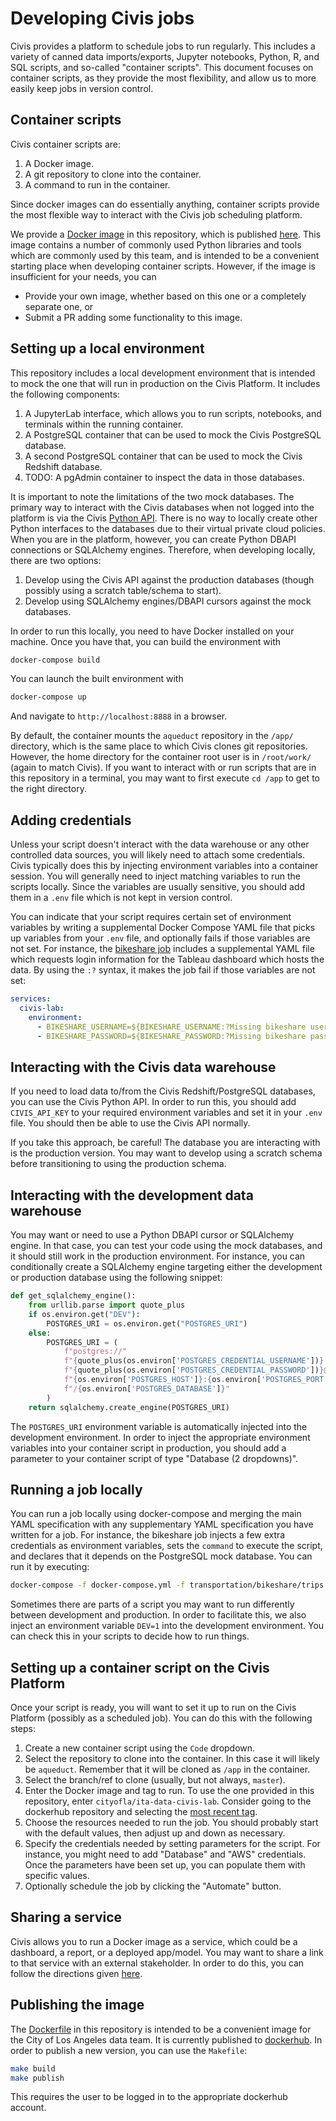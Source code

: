 # Developing Civis jobs

Civis provides a platform to schedule jobs to run regularly.
This includes a variety of canned data imports/exports,
Jupyter notebooks, Python, R, and SQL scripts, and so-called "container scripts".
This document focuses on container scripts, as they provide the most flexibility,
and allow us to more easily keep jobs in version control.

## Container scripts

Civis container scripts are:
1. A Docker image.
1. A git repository to clone into the container.
1. A command to run in the container.

Since docker images can do essentially anything, container scripts provide
the most flexible way to interact with the Civis job scheduling platform.

We provide a [Docker image](./Dockerfile) in this repository,
which is published [here](https://hub.docker.com/r/cityofla/ita-data-civis-lab).
This image contains a number of commonly used Python libraries and tools
which are commonly used by this team, and is intended to be a convenient
starting place when developing container scripts.
However, if the image is insufficient for your needs, you can
* Provide your own image, whether based on this one or a completely separate one, or
* Submit a PR adding some functionality to this image.

## Setting up a local environment

This repository includes a local development environment that is intended to mock
the one that will run in production on the Civis Platform.
It includes the following components:
1. A JupyterLab interface, which allows you to run scripts, notebooks, and terminals within the running container.
1. A PostgreSQL container that can be used to mock the Civis PostgreSQL database.
1. A second PostgreSQL container that can be used to mock the Civis Redshift database.
1. TODO: A pgAdmin container to inspect the data in those databases.

It is important to note the limitations of the two mock databases.
The primary way to interact with the Civis databases when not logged into the platform
is via the Civis [Python API](https://civis-python.readthedocs.io/en/stable).
There is no way to locally create other Python interfaces to the databases due to
their virtual private cloud policies. When you are in the platform, however,
you can create Python DBAPI connections or SQLAlchemy engines.
Therefore, when developing locally, there are two options:

1. Develop using the Civis API against the production databases (though possibly using a scratch table/schema to start).
1. Develop using SQLAlchemy engines/DBAPI cursors against the mock databases.

In order to run this locally, you need to have Docker installed on your machine.
Once you have that, you can build the environment with
```bash
docker-compose build
```

You can launch the built environment with
```bash
docker-compose up
```
And navigate to `http://localhost:8888` in a browser.

By default, the container mounts the `aqueduct` repository in the `/app/` directory,
which is the same place to which Civis clones git repositories.
However, the home directory for the container root user is in `/root/work/` (again to match Civis).
If you want to interact with or run scripts that are in this repository in a terminal,
you may want to first execute `cd /app` to get to the right directory.

## Adding credentials

Unless your script doesn't interact with the data warehouse or any other controlled
data sources, you will likely need to attach some credentials.
Civis typically does this by injecting environment variables into a container session.
You will generally need to inject matching variables to run the scripts locally.
Since the variables are usually sensitive, you should add them in a `.env` file
which is not kept in version control.

You can indicate that your script requires certain set of environment variables
by writing a supplemental Docker Compose YAML file that picks up variables from your `.env` file,
and optionally fails if those variables are not set.
For instance, the [bikeshare job](./transportation/bikeshare/trips.yml) includes a supplemental
YAML file which requests login information for the Tableau dashboard which hosts the data.
By using the `:?` syntax, it makes the job fail if those variables are not set:
```yaml
services:
  civis-lab:
    environment:
      - BIKESHARE_USERNAME=${BIKESHARE_USERNAME:?Missing bikeshare username}
      - BIKESHARE_PASSWORD=${BIKESHARE_PASSWORD:?Missing bikeshare password}
```

## Interacting with the Civis data warehouse

If you need to load data to/from the Civis Redshift/PostgreSQL databases,
you can use the Civis Python API. In order to run this, you should
add `CIVIS_API_KEY` to your required environment variables
and set it in your `.env` file.
You should then be able to use the Civis API normally.

If you take this approach, be careful! The database you are interacting
with is the production version. You may want to develop using a scratch schema
before transitioning to using the production schema.

## Interacting with the development data warehouse

You may want or need to use a Python DBAPI cursor or SQLAlchemy engine.
In that case, you can test your code using the mock databases,
and it should still work in the production environment.
For instance, you can conditionally create a SQLAlchemy engine targeting
either the development or production database using the following snippet:

```python
def get_sqlalchemy_engine():
    from urllib.parse import quote_plus
    if os.environ.get("DEV"):
        POSTGRES_URI = os.environ.get("POSTGRES_URI")
    else:
        POSTGRES_URI = (
            f"postgres://"
            f"{quote_plus(os.environ['POSTGRES_CREDENTIAL_USERNAME'])}:"
            f"{quote_plus(os.environ['POSTGRES_CREDENTIAL_PASSWORD'])}@"
            f"{os.environ['POSTGRES_HOST']}:{os.environ['POSTGRES_PORT']}"
            f"/{os.environ['POSTGRES_DATABASE']}"
        )
    return sqlalchemy.create_engine(POSTGRES_URI)
```
The `POSTGRES_URI` environment variable is automatically injected into the development environment.
In order to inject the appropriate environment variables into your container script in production,
you should add a parameter to your container script of type "Database (2 dropdowns)".

## Running a job locally

You can run a job locally using docker-compose and merging the main YAML specification
with any supplementary YAML specification you have written for a job.
For instance, the bikeshare job injects a few extra credentials as environment variables,
sets the `command` to execute the script,
and declares that it depends on the PostgreSQL mock database.
You can run it by executing:
```bash
docker-compose -f docker-compose.yml -f transportation/bikeshare/trips.yml run civis-lab
```

Sometimes there are parts of a script you may want to run differently between development and production.
In order to facilitate this, we also inject an environment variable `DEV=1` into the development environment.
You can check this in your scripts to decide how to run things.

## Setting up a container script on the Civis Platform

Once your script is ready, you will want to set it up to run on the Civis Platform
(possibly as a scheduled job).
You can do this with the following steps:
1. Create a new container script using the `Code` dropdown.
1. Select the repository to clone into the container. In this case it will likely be `aqueduct`. Remember that it will be cloned as `/app` in the container.
1. Select the branch/ref to clone (usually, but not always, `master`).
1. Enter the Docker image and tag to run. To use the one provided in this repository, enter `cityofla/ita-data-civis-lab`. Consider going to the dockerhub repository and selecting the [most recent tag](https://hub.docker.com/r/cityofla/ita-data-civis-lab/tags).
1. Choose the resources needed to run the job. You should probably start with the default values, then adjust up and down as necessary.
1. Specify the credentials needed by setting parameters for the script. For instance, you might need to add "Database" and "AWS" credentials. Once the parameters have been set up, you can populate them with specific values.
1. Optionally schedule the job by clicking the "Automate" button.

## Sharing a service

Civis allows you to run a Docker image as a service, which could be a dashboard,
a report, or a deployed app/model. You may want to share a link to that service
with an external stakeholder. In order to do this, you can follow the directions
given [here](./civis-aqueduct-utils/README.md).

## Publishing the image

The [Dockerfile](./Dockerfile) in this repository is intended to be a convenient
image for the City of Los Angeles data team.
It is currently published to [dockerhub](https://hub.docker.com/r/cityofla/ita-data-civis-lab).
In order to publish a new version, you can use the `Makefile`:
```bash
make build
make publish
```
This requires the user to be logged in to the appropriate dockerhub account.
